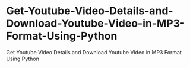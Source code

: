 # Get-Youtube-Video-Details-and-Download-Youtube-Video-in-MP3-Format-Using-Python
Get Youtube Video Details and Download Youtube Video in MP3 Format Using Python
